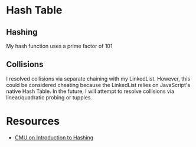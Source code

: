 # Hash Table

## Hashing

My hash function uses a prime factor of 101

## Collisions

I resolved collisions via separate chaining with my LinkedList. However, this could be considered cheating because the LinkedList relies on JavaScript's native Hash Table. In the future, I will attempt to resolve collisions via linear/quadratic probing or tupples.

# Resources

- [CMU on Introduction to Hashing](https://www.cs.cmu.edu/~guna/15-123S11/Lectures/Lecture17.pdf)
